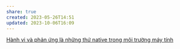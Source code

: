 ```yaml
---
share: true
created: 2023-05-26T14:51
updated: 2023-10-06T16:09
---
```


[Hành vi và phản ứng là những thứ native trong môi trường máy tính](../H%C3%A0nh%20vi%20v%C3%A0%20ph%E1%BA%A3n%20%E1%BB%A9ng%20l%C3%A0%20nh%E1%BB%AFng%20th%E1%BB%A9%20native%20trong%20m%C3%B4i%20tr%C6%B0%E1%BB%9Dng%20m%C3%A1y%20t%C3%ADnh.md)
